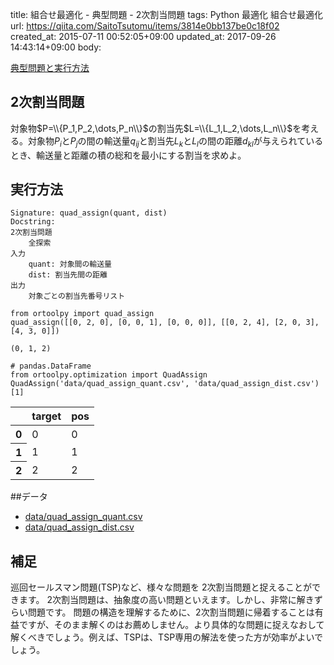 title: 組合せ最適化 - 典型問題 - 2次割当問題
tags: Python 最適化 組合せ最適化
url: https://qiita.com/SaitoTsutomu/items/3814e0bb137be0c18f02
created_at: 2015-07-11 00:52:05+09:00
updated_at: 2017-09-26 14:43:14+09:00
body:

[典型問題と実行方法](0f6c1a4415d196e64314)

## 2次割当問題

対象物$P=\\{P_1,P_2,\dots,P_n\\}$の割当先$L=\\{L_1,L_2,\dots,L_n\\}$を考える。対象物$P_i$と$P_j$の間の輸送量$q_{ij}$と割当先$L_k$と$L_l$の間の距離$d_{kl}$が与えられているとき、輸送量と距離の積の総和を最小にする割当を求めよ。

## 実行方法

```text:usage
Signature: quad_assign(quant, dist)
Docstring:
2次割当問題
    全探索
入力
    quant: 対象間の輸送量
    dist: 割当先間の距離
出力
    対象ごとの割当先番号リスト
```

```python:python
from ortoolpy import quad_assign
quad_assign([[0, 2, 0], [0, 0, 1], [0, 0, 0]], [[0, 2, 4], [2, 0, 3], [4, 3, 0]])
```

```text:結果
(0, 1, 2)
```

```python:python
# pandas.DataFrame
from ortoolpy.optimization import QuadAssign
QuadAssign('data/quad_assign_quant.csv', 'data/quad_assign_dist.csv')[1]
```

<table>
  <thead>
    <tr>
      <th></th>
      <th>target</th>
      <th>pos</th>
    </tr>
  </thead>
  <tbody>
    <tr>
      <th>0</th>
      <td>0</td>
      <td>0</td>
    </tr>
    <tr>
      <th>1</th>
      <td>1</td>
      <td>1</td>
    </tr>
    <tr>
      <th>2</th>
      <td>2</td>
      <td>2</td>
    </tr>
  </tbody>
</table>

##データ
- [data/quad_assign_quant.csv](https://www.dropbox.com/s/srjz1wqtmpg218i/quad_assign_quant.csv)
- [data/quad_assign_dist.csv](https://www.dropbox.com/s/wolckcvvm9ovevc/quad_assign_dist.csv)

## 補足

巡回セールスマン問題(TSP)など、様々な問題を 2次割当問題と捉えることができます。
2次割当問題は、抽象度の高い問題といえます。しかし、非常に解きずらい問題です。
問題の構造を理解するために、2次割当問題に帰着することは有益ですが、そのまま解くのはお薦めしません。より具体的な問題に捉えなおして解くべきでしょう。例えば、TSPは、TSP専用の解法を使った方が効率がよいでしょう。


